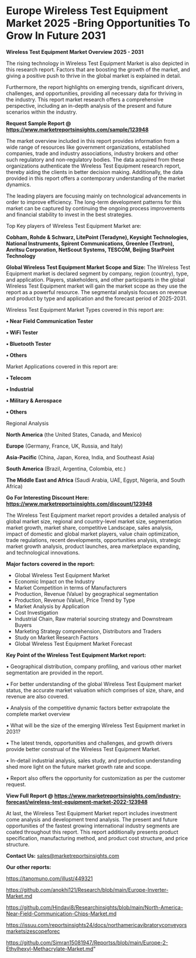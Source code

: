 # Europe Wireless Test Equipment Market 2025 -Bring Opportunities To Grow In Future 2031

<Strong> Wireless Test Equipment Market Overview 2025 - 2031</strong>

The rising technology in Wireless Test Equipment Market is also depicted in this research report. Factors that are boosting the growth of the market, and giving a positive push to thrive in the global market is explained in detail.

Furthermore, the report highlights on emerging trends, significant drivers, challenges, and opportunities, providing all necessary data for thriving in the industry. This report market research offers a comprehensive perspective, including an in-depth analysis of the present and future scenarios within the industry.

<strong>Request Sample Report @ <a href=https://www.marketreportsinsights.com/sample/123948>https://www.marketreportsinsights.com/sample/123948</a></strong>

The market overview included in this report provides information from a wide range of resources like government organizations, established companies, trade and industry associations, industry brokers and other such regulatory and non-regulatory bodies. The data acquired from these organizations authenticate the Wireless Test Equipment research report, thereby aiding the clients in better decision making. Additionally, the data provided in this report offers a contemporary understanding of the market dynamics.

The leading players are focusing mainly on technological advancements in order to improve efficiency. The long-term development patterns for this market can be captured by continuing the ongoing process improvements and financial stability to invest in the best strategies.

Top Key players of Wireless Test Equipment Market are:

<strong>Cobham, Rohde & Schwarz, LitePoint (Teradyne), Keysight Technologies, National Instruments, Spirent Communications, Greenlee (Textron), Anritsu Corporation, NetScout Systems, TESCOM, Beijing StarPoint Technology</strong>

<strong><b>Global Wireless Test Equipment Market Scope and Size:</b></strong>
The Wireless Test Equipment market is declared segment by company, region (country), type, and application. Players, stakeholders, and other participants in the global Wireless Test Equipment market will gain the market scope as they use the report as a powerful resource. The segmental analysis focuses on revenue and product by type and application and the forecast period of 2025-2031.

Wireless Test Equipment Market Types covered in this report are:

<strong>• Near Field Communication Tester

• WiFi Tester

• Bluetooth Tester

• Others</strong>

Market Applications covered in this report are:

<strong>• Telecom

• Industrial

• Military & Aerospace

• Others</strong> 

Regional Analysis

<strong>North America</strong> (the United States, Canada, and Mexico)

<strong>Europe</strong> (Germany, France, UK, Russia, and Italy)

<strong>Asia-Pacific</strong> (China, Japan, Korea, India, and Southeast Asia)

<strong>South America</strong> (Brazil, Argentina, Colombia, etc.)

<strong>The Middle East and Africa</strong> (Saudi Arabia, UAE, Egypt, Nigeria, and South Africa)

<strong>Go For Interesting Discount Here: <a href=https://www.marketreportsinsights.com/discount/123948>https://www.marketreportsinsights.com/discount/123948</a></strong>

The Wireless Test Equipment market report provides a detailed analysis of global market size, regional and country-level market size, segmentation market growth, market share, competitive Landscape, sales analysis, impact of domestic and global market players, value chain optimization, trade regulations, recent developments, opportunities analysis, strategic market growth analysis, product launches, area marketplace expanding, and technological innovations.

<strong><b>Major factors covered in the report:</b></strong>
<ul>
  <li>Global Wireless Test Equipment Market </li>
  <li>Economic Impact on the Industry</li>
  <li>Market Competition in terms of Manufacturers</li>
  <li>Production, Revenue (Value) by geographical segmentation</li>
  <li>Production, Revenue (Value), Price Trend by Type</li>
  <li>Market Analysis by Application</li>
  <li>Cost Investigation</li>
  <li>Industrial Chain, Raw material sourcing strategy and Downstream Buyers</li>
  <li>Marketing Strategy comprehension, Distributors and Traders</li>
  <li>Study on Market Research Factors</li>
  <li>Global Wireless Test Equipment Market Forecast</li>
</ul>

<strong><b>Key Point of the Wireless Test Equipment Market report:</b></strong>

• Geographical distribution, company profiling, and various other market segmentation are provided in the report.

• For better understanding of the global Wireless Test Equipment market status, the accurate market valuation which comprises of size, share, and revenue are also covered.

• Analysis of the competitive dynamic factors better extrapolate the complete market overview

• What will be the size of the emerging Wireless Test Equipment market in 2031?

• The latest trends, opportunities and challenges, and growth drivers provide better construal of the Wireless Test Equipment Market.

• In-detail industrial analysis, sales study, and production understanding shed more light on the future market growth rate and scope.

• Report also offers the opportunity for customization as per the customer request.

<strong><b>View Full Report @ <a href=https://www.marketreportsinsights.com/industry-forecast/wireless-test-equipment-market-2022-123948>https://www.marketreportsinsights.com/industry-forecast/wireless-test-equipment-market-2022-123948</a></b></strong>


At last, the Wireless Test Equipment Market report includes investment come analysis and development trend analysis. The present and future opportunities of the fastest growing international industry segments are coated throughout this report. This report additionally presents product specification, manufacturing method, and product cost structure, and price structure.

<strong>Contact Us:</strong>
sales@marketreportsinsights.com

<strong>Our other reports:</strong>

<a href=https://tanomuno.com/illust/449321>https://tanomuno.com/illust/449321</a>

<a href=https://github.com/anokhi121/Research/blob/main/Europe-Inverter-Market.md>https://github.com/anokhi121/Research/blob/main/Europe-Inverter-Market.md</a>

<a href=https://github.com/Hindavi8/Researchinsights/blob/main/North-America-Near-Field-Communication-Chips-Market.md>https://github.com/Hindavi8/Researchinsights/blob/main/North-America-Near-Field-Communication-Chips-Market.md</a>

<a href=https://issuu.com/reportsinsights24/docs/northamericavibratoryconveyorsmarketsizescopeforec>https://issuu.com/reportsinsights24/docs/northamericavibratoryconveyorsmarketsizescopeforec</a>

<a href=https://github.com/Simran15081947/Reportss/blob/main/Europe-2-Ethylhexyl-Methacrylate-Market.md>https://github.com/Simran15081947/Reportss/blob/main/Europe-2-Ethylhexyl-Methacrylate-Market.md</a>"
